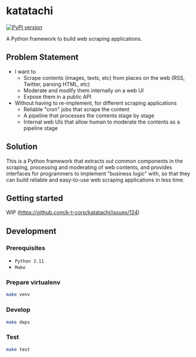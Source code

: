 # katatachi
[![PyPI version](https://badge.fury.io/py/katatachi.svg)](https://badge.fury.io/py/katatachi)

A Python framework to build web scraping applications.

## Problem Statement
* I want to
    * Scrape contents (images, texts, etc) from places on the web (RSS, Twitter, parsing HTML, etc)
    * Moderate and modify them internally on a web UI
    * Expose them in a public API
* Without having to re-implement, for different scraping applications
    * Reliable "cron" jobs that scrape the content
    * A pipeline that processes the contents stage by stage
    * Internal web UIs that allow human to moderate the contents as a pipeline stage


## Solution
This is a Python framework that extracts out common components in the scraping, processing and moderating of web contents,
and provides interfaces for programmers to implement "business logic" with, so that they can build reliable and easy-to-use web scraping applications in less time.

## Getting started
WIP (https://github.com/k-t-corp/katatachi/issues/124)

## Development
### Prerequisites
* `Python 3.11`
* `Make`

### Prepare virtualenv
```bash
make venv
```

### Develop
```bash
make deps
```

### Test
```bash
make test
```
